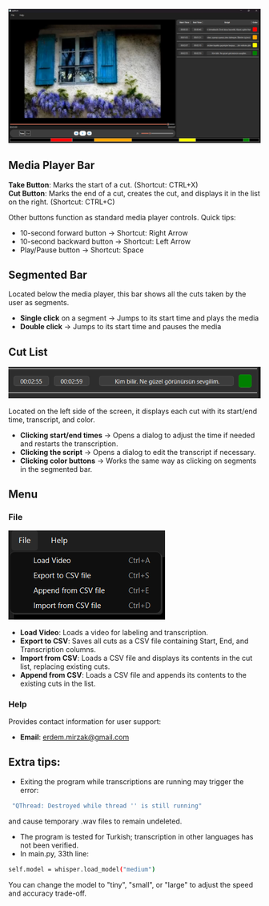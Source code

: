 ![Annotation Tool Screenshot](images/Application-screenshot.png)

## Media Player Bar

**Take Button**: Marks the start of a cut. (Shortcut: CTRL+X)  
**Cut Button**: Marks the end of a cut, creates the cut, and displays it in the list on the right. (Shortcut: CTRL+C)

Other buttons function as standard media player controls. Quick tips:  

- 10-second forward button → Shortcut: Right Arrow  
- 10-second backward button → Shortcut: Left Arrow  
- Play/Pause button → Shortcut: Space  

## Segmented Bar

Located below the media player, this bar shows all the cuts taken by the user as segments.  

- **Single click** on a segment → Jumps to its start time and plays the media  
- **Double click** → Jumps to its start time and pauses the media  

## Cut List

![alt text](images/listed_Item_screenshot.png)

Located on the left side of the screen, it displays each cut with its start/end time, transcript, and color.  

- **Clicking start/end times** → Opens a dialog to adjust the time if needed and restarts the transcription.  
- **Clicking the script** → Opens a dialog to edit the transcript if necessary.  
- **Clicking color buttons** → Works the same way as clicking on segments in the segmented bar.  

## Menu

### File

![File submenu](images/menu.png)

- **Load Video**: Loads a video for labeling and transcription.  
- **Export to CSV**: Saves all cuts as a CSV file containing Start, End, and Transcription columns.  
- **Import from CSV**: Loads a CSV file and displays its contents in the cut list, replacing existing cuts.  
- **Append from CSV**: Loads a CSV file and appends its contents to the existing cuts in the list.  

### Help

Provides contact information for user support:  
- **Email**: erdem.mirzak@gmail.com

## Extra tips:

- Exiting the program while transcriptions are running may trigger the error:
```bash
 "QThread: Destroyed while thread '' is still running" 
```
and cause temporary .wav files to remain undeleted.
- The program is tested for Turkish; transcription in other languages has not been verified.
- In main.py, 33th line:
```bash
self.model = whisper.load_model("medium")
```
You can change the model to "tiny", "small", or "large" to adjust the speed and accuracy trade-off.
